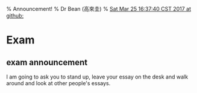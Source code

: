 % Announcement!
% Dr Bean (高來圭)
% [ Sat Mar 25 16:37:40 CST 2017 at github: ](https://github.com/drbean/curriculum/tree/master/writing)

# Exam

## exam announcement


I am going to ask you to stand up, leave your essay on the desk and walk around and look at other people's essays.
